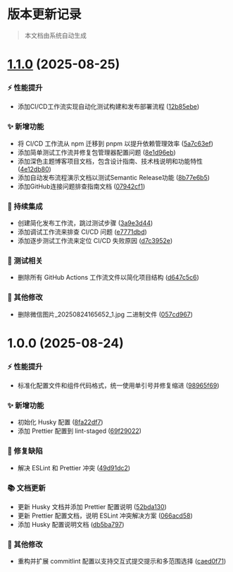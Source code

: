 # 版本更新记录

> 本文档由系统自动生成

# [1.1.0](https://github.com/JerryWebLee/blog/compare/v1.0.0...v1.1.0) (2025-08-25)

### ⚡ 性能提升

- 添加CI/CD工作流实现自动化测试构建和发布部署流程 ([12b85ebe](https://github.com/JerryWebLee/blog/commit/12b85ebe169a307e6edc0bfb484c1d958de91e8d))

### ✨ 新增功能

- 将 CI/CD 工作流从 npm 迁移到 pnpm 以提升依赖管理效率 ([5a7c63ef](https://github.com/JerryWebLee/blog/commit/5a7c63ef3832fcfb0f1d130fe4a6b9a7743d8812))
- 添加简单测试工作流并修复包管理器配置问题 ([8e1d96eb](https://github.com/JerryWebLee/blog/commit/8e1d96ebd0c2faa23fd2b28b4f4877e5ccbe9933))
- 添加深色主题博客项目文档，包含设计指南、技术栈说明和功能特性 ([4e12db80](https://github.com/JerryWebLee/blog/commit/4e12db80ca341fdebc047522f49ed5bf46697733))
- 添加自动发布流程演示文档以测试Semantic Release功能 ([8b77e6b5](https://github.com/JerryWebLee/blog/commit/8b77e6b5bfc6f803c4f19d2d22ccfc911fec30f0))
- 添加GitHub连接问题排查指南文档 ([07942cf1](https://github.com/JerryWebLee/blog/commit/07942cf1cef9aceaa19b8aa8b432f4a3ef3003e9))

### 🔧 持续集成

- 创建简化发布工作流，跳过测试步骤 ([3a9e3d44](https://github.com/JerryWebLee/blog/commit/3a9e3d4417f398e6efcb98c9edf73ee201a7a80f))
- 添加调试工作流来排查 CI/CD 问题 ([e7771dbd](https://github.com/JerryWebLee/blog/commit/e7771dbd60ede79ff82d7cfea5a5bf960e2f27c6))
- 添加逐步测试工作流来定位 CI/CD 失败原因 ([d7c3952e](https://github.com/JerryWebLee/blog/commit/d7c3952e90a862c7ea9bce636445838dfcdbca00))

### 🧪 测试相关

- 删除所有 GitHub Actions 工作流文件以简化项目结构 ([d647c5c6](https://github.com/JerryWebLee/blog/commit/d647c5c64e224b4fca56a3f1acfaf96b4abc8688))

### 🧹 其他修改

- 删除微信图片\_20250824165652_1.jpg 二进制文件 ([057cd967](https://github.com/JerryWebLee/blog/commit/057cd967943edcfbc729c8305e042e2a8f594f8d))

# 1.0.0 (2025-08-24)

### ⚡ 性能提升

- 标准化配置文件和组件代码格式，统一使用单引号并修复缩进 ([98965f69](https://github.com/JerryWebLee/blog/commit/98965f6982641966d64863f1b5c9a951d975d85c))

### ✨ 新增功能

- 初始化 Husky 配置 ([8fa22df7](https://github.com/JerryWebLee/blog/commit/8fa22df7dbda4e0fec4057ab0624d90a82c17c3d))
- 添加 Prettier 配置到 lint-staged ([69f29022](https://github.com/JerryWebLee/blog/commit/69f29022d4d5cba428570615e87f2606dc4dbe8d))

### 🐛 修复缺陷

- 解决 ESLint 和 Prettier 冲突 ([49d91dc2](https://github.com/JerryWebLee/blog/commit/49d91dc28cd03b86fa7138c88c2dd3925dda8f17))

### 📚 文档更新

- 更新 Husky 文档并添加 Prettier 配置说明 ([52bda130](https://github.com/JerryWebLee/blog/commit/52bda130b88240c92c3c8ee090360e9ac89266bc))
- 更新 Prettier 配置文档，说明 ESLint 冲突解决方案 ([066acd58](https://github.com/JerryWebLee/blog/commit/066acd58ff52289dcf10004e928582e51c6b1f1f))
- 添加 Husky 配置说明文档 ([db5ba797](https://github.com/JerryWebLee/blog/commit/db5ba79712b32c1dd270d5acfe57d1b51b39bcc7))

### 🧹 其他修改

- 重构并扩展 commitlint 配置以支持交互式提交提示和多范围选择 ([caed0f71](https://github.com/JerryWebLee/blog/commit/caed0f7140bd5d99c15fa3132a5e7585b7c494a1))
